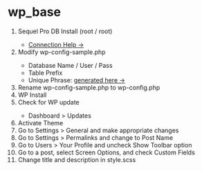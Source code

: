 # wp_base

<ol>
	<li>Sequel Pro DB Install (root / root)</li>
		<ul>
			<li>
				<a href="https://sequelpro.com/docs/get-started/get-connected/mamp" target="_blank">Connection Help &rarr;</a>
			</li>
		</ul>
	<li>Modify wp-config-sample.php</li>
		<ul>
			<li>Database Name / User / Pass</li>
			<li>Table Prefix</li>
			<li>Unique Phrase: <a href="https://api.wordpress.org/secret-key/1.1/salt/" target="_blank">generated here &rarr;</a></li>
		</ul>
	<li>Rename wp-config-sample.php to wp-config.php</li>
	<li>WP Install</li>
	<li>Check for WP update</li>
		<ul>
			<li>Dashboard > Updates</li>
		</ul>
	<li>Activate Theme</li>
	<li>Go to Settings > General and make appropriate changes</li>
	<li>Go to Settings > Permalinks and change to Post Name</li>
	<li>Go to Users > Your Profile and uncheck Show Toolbar option</li>
	<li>Go to a post, select Screen Options, and check Custom Fields</li>
	<li>Change title and description in style.scss</li>
</ol>